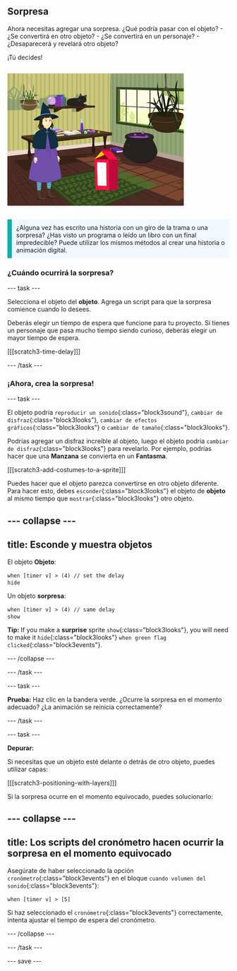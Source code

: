 ## Sorpresa

<div style="display: flex; flex-wrap: wrap">
<div style="flex-basis: 200px; flex-grow: 1; margin-right: 15px;">
Ahora necesitas agregar una sorpresa. ¿Qué podría pasar con el objeto? 
- ¿Se convertirá en otro objeto? 
- ¿Se convertirá en un personaje? 
- ¿Desaparecerá y revelará otro objeto? 

¡Tú decides!
</div>
<div>

![El proyecto 'Magia de gato' mostrando la sorpresa.](images/cat-magic.png)

</div>
</div>

<p style="border-left: solid; border-width:10px; border-color: #0faeb0; background-color: aliceblue; padding: 10px;">
¿Alguna vez has escrito una historia con un giro de la trama o una sorpresa? ¿Has visto un programa o leído un libro con un final impredecible? Puede utilizar los mismos métodos al crear una historia o animación digital. 
</p>

### ¿Cuándo ocurrirá la sorpresa?

--- task ---

Selecciona el objeto del **objeto**. Agrega un script para que la sorpresa comience cuando lo desees.

Deberás elegir un tiempo de espera que funcione para tu proyecto. Si tienes un personaje que pasa mucho tiempo siendo curioso, deberás elegir un mayor tiempo de espera.

[[[scratch3-time-delay]]]

--- /task ---

### ¡Ahora, crea la sorpresa!

--- task ---

El objeto podría `reproducir un sonido`{:class="block3sound"}, `cambiar de disfraz`{:class="block3looks"}, `cambiar de efectos gráficos`{:class="block3looks"} o `cambiar de tamaño`{:class="block3looks"}.

Podrías agregar un disfraz increíble al objeto, luego el objeto podría `cambiar de disfraz`{:class="block3looks"} para revelarlo. Por ejemplo, podrías hacer que una **Manzana** se convierta en un **Fantasma**.

[[[scratch3-add-costumes-to-a-sprite]]]

Puedes hacer que el objeto parezca convertirse en otro objeto diferente. Para hacer esto, debes `esconder`{:class="block3looks"} el objeto de **objeto** al mismo tiempo que `mostrar`{:class="block3looks"} otro objeto.

--- collapse ---
---
title: Esconde y muestra objetos
---

El objeto **Objeto**:
```blocks3
when [timer v] > (4) // set the delay
hide
```

Un objeto **sorpresa**:
```blocks3
when [timer v] > (4) // same delay
show
```

**Tip:** If you make a **surprise** sprite `show`{:class="block3looks"}, you will need to make it `hide`{:class="block3looks"} `when green flag clicked`{:class="block3events"}.

--- /collapse ---

--- /task ---

--- task ---

**Prueba:** Haz clic en la bandera verde. ¿Ocurre la sorpresa en el momento adecuado? ¿La animación se reinicia correctamente?

--- /task ---

--- task ---

**Depurar:**

Si necesitas que un objeto esté delante o detrás de otro objeto, puedes utilizar capas:

[[[scratch3-positioning-with-layers]]]

Si la sorpresa ocurre en el momento equivocado, puedes solucionarlo:

--- collapse ---
---
title: Los scripts del cronómetro hacen ocurrir la sorpresa en el momento equivocado
---

Asegúrate de haber seleccionado la opción `cronómetro`{:class="block3events"} en el bloque `cuando volumen del sonido`{:class="block3events"}:

```blocks3
when [timer v] > [5]
```

Si haz seleccionado el `cronómetro`{:class="block3events"} correctamente, intenta ajustar el tiempo de espera del cronómetro.

--- /collapse ---

--- /task ---

--- save ---
